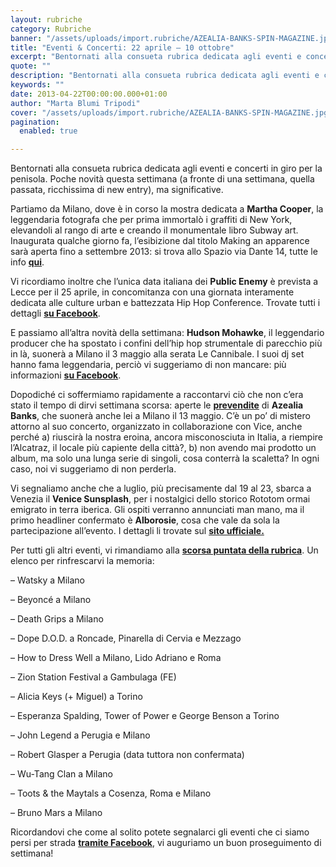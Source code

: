```yaml
---
layout: rubriche
category: Rubriche
banner: "/assets/uploads/import.rubriche/AZEALIA-BANKS-SPIN-MAGAZINE.jpg"
title: "Eventi & Concerti: 22 aprile – 10 ottobre"
excerpt: "Bentornati alla consueta rubrica dedicata agli eventi e concerti in giro per la penisola. Poche novità questa settimana (a fronte di una settimana, quella passata, ricchissima di new entry), ma significative. Partiamo da Milano, dove è in corso la mostra dedicata a Martha Cooper, la leggendaria fotografa che per prima immortalò i graffiti di New [&hellip"
quote: ""
description: "Bentornati alla consueta rubrica dedicata agli eventi e concerti in giro per la penisola. Poche novità questa settimana (a fronte di una settimana, quella passata, ricchissima di new entry), ma significative. Partiamo da Milano, dove è in corso la mostra dedicata a Martha Cooper, la leggendaria fotografa che per prima immortalò i graffiti di New [&hellip"
keywords: ""
date: 2013-04-22T00:00:00.000+01:00
author: "Marta Blumi Tripodi"
cover: "/assets/uploads/import.rubriche/AZEALIA-BANKS-SPIN-MAGAZINE.jpg"
pagination:
  enabled: true

---
```


Bentornati alla consueta rubrica dedicata agli eventi e concerti in giro per la penisola. Poche novità questa settimana (a fronte di una settimana, quella passata, ricchissima di new entry), ma significative.

Partiamo da Milano, dove è in corso la mostra dedicata a **Martha Cooper**, la leggendaria fotografa che per prima immortalò i graffiti di New York, elevandoli al rango di arte e creando il monumentale libro Subway art. Inaugurata qualche giorno fa, l’esibizione dal titolo Making an apparence sarà aperta fino a settembre 2013: si trova allo Spazio via Dante 14, tutte le info [**qui**](http://www.arte.it/calendario-arte/milano/mostra-martha-cooper-making-an-appearance-3607 "http://www.arte.it/calendario-arte/milano/mostra-martha-cooper-making-an-appearance-3607").

Vi ricordiamo inoltre che l’unica data italiana dei **Public Enemy** è prevista a Lecce per il 25 aprile, in concomitanza con una giornata interamente dedicata alle culture urban e battezzata Hip Hop Conference. Trovate tutti i dettagli [**su Facebook**](https://www.facebook.com/events/241346659343581/ "https://www.facebook.com/events/241346659343581/").

E passiamo all’altra novità della settimana: **Hudson Mohawke**, il leggendario producer che ha spostato i confini dell’hip hop strumentale di parecchio più in là, suonerà a Milano il 3 maggio alla serata Le Cannibale. I suoi dj set hanno fama leggendaria, perciò vi suggeriamo di non mancare: più informazioni [**su Facebook**](https://www.facebook.com/events/477980378938728/?fref=ts "https://www.facebook.com/events/477980378938728/?fref=ts").

Dopodiché ci soffermiamo rapidamente a raccontarvi ciò che non c’era stato il tempo di dirvi settimana scorsa: aperte le [**prevendite**](http://www.ticketone.it/biglietti.html?affiliate=ITT&fun=search&action=search&doc=search%2Fsearch&detailadoc=erdetaila&detailbdoc=evdetailb&kudoc=artist&sort%5Fby=score&sort%5Fdirection=desc&fuzzy=yes&suchbegriff=azealia+banks "http://www.ticketone.it/biglietti.html?affiliate=ITT&fun=search&action=search&doc=search%2Fsearch&detailadoc=erdetaila&detailbdoc=evdetailb&kudoc=artist&sort_by=score&sort_direction=desc&fuzzy=yes&suchbegriff=azealia+banks") di **Azealia Banks**, che suonerà anche lei a Milano il 13 maggio. C’è un po’ di mistero attorno al suo concerto, organizzato in collaborazione con Vice, anche perché a) riuscirà la nostra eroina, ancora misconosciuta in Italia, a riempire l’Alcatraz, il locale più capiente della città?, b) non avendo mai prodotto un album, ma solo una lunga serie di singoli, cosa conterrà la scaletta? In ogni caso, noi vi suggeriamo di non perderla.

Vi segnaliamo anche che a luglio, più precisamente dal 19 al 23, sbarca a Venezia il **Venice Sunsplash**, per i nostalgici dello storico Rototom ormai emigrato in terra iberica. Gli ospiti verranno annunciati man mano, ma il primo headliner confermato è **Alborosie**, cosa che vale da sola la partecipazione all’evento. I dettagli li trovate sul [**sito ufficiale.**](http://www.venicesunsplash.org/ "http://www.venicesunsplash.org/")

Per tutti gli altri eventi, vi rimandiamo alla [**scorsa puntata della rubrica**](https://hotmc.com/eventi-concerti-18-aprile-10-ottobre/ "http://hotmc.com/eventi-concerti-18-aprile-10-ottobre/"). Un elenco per rinfrescarvi la memoria:

– Watsky a Milano

– Beyoncé a Milano

– Death Grips a Milano

– Dope D.O.D. a Roncade, Pinarella di Cervia e Mezzago

– How to Dress Well a Milano, Lido Adriano e Roma

– Zion Station Festival a Gambulaga (FE)

– Alicia Keys (+ Miguel) a Torino

– Esperanza Spalding, Tower of Power e George Benson a Torino

– John Legend a Perugia e Milano

– Robert Glasper a Perugia (data tuttora non confermata)

– Wu-Tang Clan a Milano

– Toots & the Maytals a Cosenza, Roma e Milano

– Bruno Mars a Milano

Ricordandovi che come al solito potete segnalarci gli eventi che ci siamo persi per strada [**tramite Facebook**](https://www.facebook.com/pages/Hotmccom/263605365068 "https://www.facebook.com/pages/Hotmccom/263605365068"), vi auguriamo un buon proseguimento di settimana!
